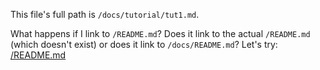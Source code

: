 This file's full path is `/docs/tutorial/tut1.md`.

What happens if I link to `/README.md`? Does it link to the actual `/README.md` (which doesn't exist) or does it link to `/docs/README.md`? Let's try: [/README.md]('/README.md)
